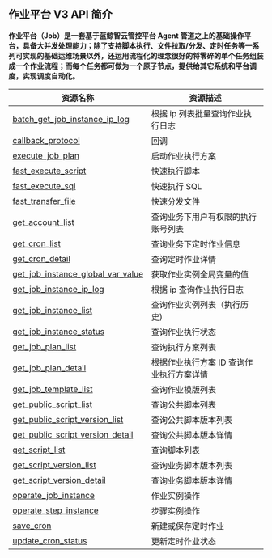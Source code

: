 ## 作业平台 V3 API 简介

**作业平台（Job）是一套基于蓝鲸智云管控平台 Agent 管道之上的基础操作平台，具备大并发处理能力；除了支持脚本执行、文件拉取/分发、定时任务等一系列可实现的基础运维场景以外，还运用流程化的理念很好的将零碎的单个任务组装成一个作业流程；而每个任务都可做为一个原子节点，提供给其它系统和平台调度，实现调度自动化。**


| 资源名称                                                                    | 资源描述                                 |
| --------------------------------------------------------------------------- | ---------------------------------------- |
| [batch_get_job_instance_ip_log](./zh-hans/batch_get_job_instance_ip_log.md)         | 根据 ip 列表批量查询作业执行日志         |
| [callback_protocol](./zh-hans/callback_protocol.md)                                 | 回调                                     |
| [execute_job_plan](./zh-hans/execute_job_plan.md)                                   | 启动作业执行方案                         |
| [fast_execute_script](./zh-hans/fast_execute_script.md)                             | 快速执行脚本                             |
| [fast_execute_sql](./zh-hans/fast_execute_sql.md)                                   | 快速执行 SQL                             |
| [fast_transfer_file](./zh-hans/fast_transfer_file.md)                               | 快速分发文件                             |
| [get_account_list](./zh-hans/get_account_list.md)                                   | 查询业务下用户有权限的执行账号列表       |
| [get_cron_list](./zh-hans/get_cron_list.md)                                         | 查询业务下定时作业信息                   |
| [get_cron_detail](./zh-hans/get_cron_detail.md)                                     | 查询定时作业详情                         |
| [get_job_instance_global_var_value](./zh-hans/get_job_instance_global_var_value.md) | 获取作业实例全局变量的值                 |
| [get_job_instance_ip_log](./zh-hans/get_job_instance_ip_log.md)                     | 根据 ip 查询作业执行日志                 |
| [get_job_instance_list](./zh-hans/get_job_instance_list.md)                         | 查询作业实例列表（执行历史)              |
| [get_job_instance_status](./zh-hans/get_job_instance_status.md)                     | 查询作业执行状态                         |
| [get_job_plan_list](./zh-hans/get_job_plan_list.md)                                 | 查询执行方案列表                         |
| [get_job_plan_detail](./zh-hans/get_job_plan_detail.md)                             | 根据作业执行方案 ID 查询作业执行方案详情 |
| [get_job_template_list](./zh-hans/get_job_template_list.md)                         | 查询作业模版列表                         |
| [get_public_script_list](./zh-hans/get_public_script_list.md)                       | 查询公共脚本列表                         |
| [get_public_script_version_list](./zh-hans/get_public_script_version_list.md)       | 查询公共脚本版本列表                     |
| [get_public_script_version_detail](./zh-hans/get_public_script_version_detail.md)   | 查询公共脚本版本详情                     |
| [get_script_list](./zh-hans/get_script_list.md)                                     | 查询脚本列表                             |
| [get_script_version_list](./zh-hans/get_script_version_list.md)                     | 查询业务脚本版本列表                     |
| [get_script_version_detail](./zh-hans/get_script_version_detail.md)                 | 查询业务脚本版本详情                     |
| [operate_job_instance](./zh-hans/operate_job_instance.md)                           | 作业实例操作                             |
| [operate_step_instance](./zh-hans/operate_step_instance.md)                         | 步骤实例操作                             |
| [save_cron](./zh-hans/save_cron.md)                                                 | 新建或保存定时作业                       |
| [update_cron_status](./zh-hans/update_cron_status.md)                               | 更新定时作业状态                         |
